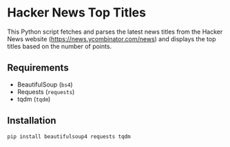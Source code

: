 # Hacker News Top Titles
This Python script fetches and parses the latest news titles from the Hacker News website (https://news.ycombinator.com/news) and displays the top titles based on the number of points.

## Requirements
- BeautifulSoup (`bs4`)
- Requests (`requests`)
- tqdm (`tqdm`)

## Installation

```bash
pip install beautifulsoup4 requests tqdm


